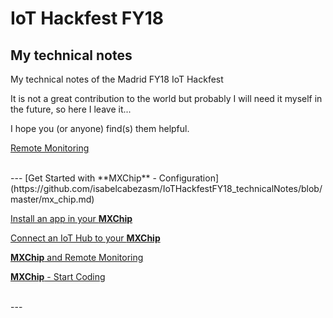 
# IoT Hackfest FY18 
## My technical notes
My technical notes of the Madrid FY18 IoT Hackfest 

It is not a great contribution to the world but probably I will need it myself in the future, so here I leave it...

I hope you (or anyone) find(s) them helpful.

[Remote Monitoring](https://github.com/isabelcabezasm/IoTHackfestFY18_technicalNotes/blob/master/remote_monitoring.md)

<br />
---
[Get Started with **MXChip** - Configuration](https://github.com/isabelcabezasm/IoTHackfestFY18_technicalNotes/blob/master/mx_chip.md)

[Install an app in your **MXChip**](https://github.com/isabelcabezasm/IoTHackfestFY18_technicalNotes/blob/master/mx_chip_app.md)

[Connect an IoT Hub to your **MXChip**](https://github.com/isabelcabezasm/IoTHackfestFY18_technicalNotes/blob/master/mx_chip_iothub.md)

[**MXChip** and Remote Monitoring](https://github.com/isabelcabezasm/IoTHackfestFY18_technicalNotes/blob/master/mx_chip_rm.md)

[**MXChip** - Start Coding](https://github.com/isabelcabezasm/IoTHackfestFY18_technicalNotes/blob/master/mx_chip_coding.md)

<br />
---







